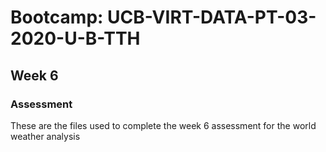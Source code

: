 # Bootcamp: UCB-VIRT-DATA-PT-03-2020-U-B-TTH

## Week 6

### Assessment
These are the files used to complete the week 6 assessment for the world weather analysis

